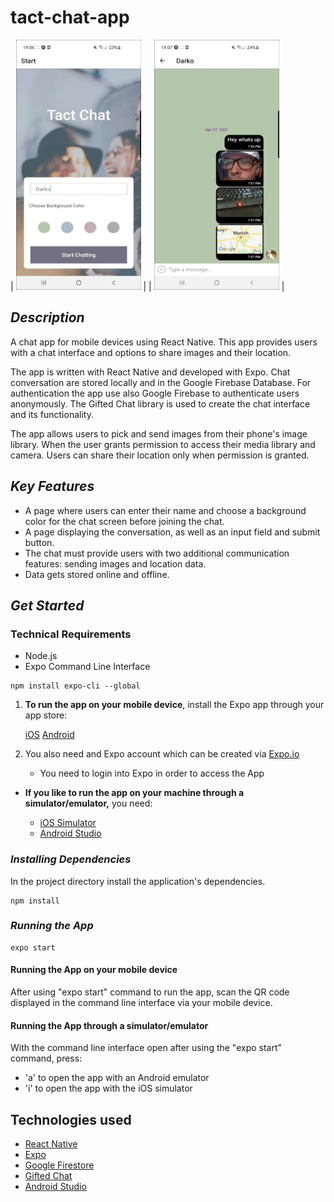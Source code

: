 # tact-chat-app
| <img src="https://github.com/T-G0d3X/tact-chat-app/blob/main/assets/startScreen.jpeg" width="200" height="400" /> |
| <img src="https://github.com/T-G0d3X/tact-chat-app/blob/main/assets/chatScreen.jpeg"  width="200" height="400" /> |

## *Description*

A chat app for mobile devices using React Native. This app provides users with a chat interface and options to share images and their location.

The app is written with React Native and developed with Expo. Chat conversation are stored locally and in the Google Firebase Database. For authentication the app use also Google Firebase to authenticate users anonymously. The Gifted Chat library is used to create the chat interface and its functionality.

The app allows users to pick and send images from their phone's image library. When the user grants permission to access their media library and camera. Users can share their location only when permission is granted.

## *Key Features*

-   A page where users can enter their name and choose a background color for the chat screen before joining the chat.
-   A page displaying the conversation, as well as an input field and submit button.
-   The chat must provide users with two additional communication features: sending images and location data.
-   Data gets stored online and offline.

## *Get Started*

### Technical Requirements

-   Node.js
-   Expo Command Line Interface

```
npm install expo-cli --global
```

 1.   **To run the app on your mobile device**, install the Expo app through your app store:
    
       [iOS](https://apps.apple.com/app/apple-store/id982107779)
       [Android](https://play.google.com/store/apps/details?id=host.exp.exponent&referrer=www)
    
 2. You also need and Expo account which can be created via 
    [Expo.io](https://expo.io/)
    
    -   You need to login into Expo in order to access the App

    
 -  **If you like to run the app on your machine through a simulator/emulator,** you need:
    
    -   [iOS Simulator](https://docs.expo.io/workflow/ios-simulator/)
    -   [Android Studio](https://docs.expo.io/workflow/android-studio-emulator/)

### *Installing Dependencies*

In the project directory install the application's dependencies.

```
npm install
```

### *Running the App*

```
expo start
```

#### Running the App on your mobile device

After using "expo start" command to run the app,  scan the QR code displayed in the command line interface via your mobile device.

#### Running the App through a simulator/emulator

With the command line interface open after using the "expo start" command, press:

-   'a' to open the app with an Android emulator
-   'i' to open the app with the iOS simulator

## Technologies used

-   [React Native](https://reactnative.dev/)
-   [Expo](https://expo.io/)
-   [Google Firestore](https://firebase.google.com/)
-   [Gifted Chat](https://github.com/FaridSafi/react-native-gifted-chat)
-   [Android Studio](https://developer.android.com/studio)
